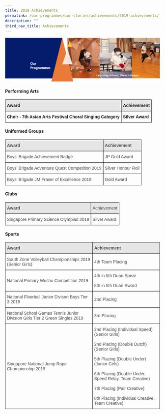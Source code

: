 ```yaml
---
title: 2019 Achievements
permalink: /our-programmes/our-stories/achievements/2019-achievements/
description: ""
third_nav_title: Achievements
---
```

<img src="/images/OurProgrammes.png">
<h4><strong>Performing Arts</strong></h4>
<style type="text/css">
.tg  {border-collapse:collapse;border-spacing:0;}
.tg td{border-color:black;border-style:solid;border-width:1px;font-family:Arial, sans-serif;font-size:14px;
  overflow:hidden;padding:10px 5px;word-break:normal;}
.tg th{border-color:black;border-style:solid;border-width:1px;font-family:Arial, sans-serif;font-size:14px;
  font-weight:normal;overflow:hidden;padding:10px 5px;word-break:normal;}
.tg .tg-3qhc{background-color:#E6E6E6;font-weight:bold;text-align:left;vertical-align:top}
.tg .tg-yla0{font-weight:bold;text-align:left;vertical-align:middle}
</style>
<table class="tg">
<thead>
  <tr>
    <th class="tg-3qhc">Award</th>
    <th class="tg-3qhc">Achievement</th>
  </tr>
</thead>
<tbody>
  <tr>
    <td class="tg-yla0">Choir - 7th Asian Arts Festival Choral Singing Category</td>
    <td class="tg-yla0"> Silver Award</td>
  </tr>
</tbody>
</table>
<h4><strong>Uniformed Groups</strong></h4>
<style type="text/css">
.tg  {border-collapse:collapse;border-spacing:0;}
.tg td{border-color:black;border-style:solid;border-width:1px;font-family:Arial, sans-serif;font-size:14px;
  overflow:hidden;padding:10px 5px;word-break:normal;}
.tg th{border-color:black;border-style:solid;border-width:1px;font-family:Arial, sans-serif;font-size:14px;
  font-weight:normal;overflow:hidden;padding:10px 5px;word-break:normal;}
.tg .tg-a2ei{color:#4C4C4C;text-align:left;vertical-align:middle}
.tg .tg-8nb5{background-color:#E6E6E6;color:#4C4C4C;font-weight:bold;text-align:left;vertical-align:top}
</style>
<table class="tg">
<thead>
  <tr>
    <th class="tg-8nb5">Award</th>
    <th class="tg-8nb5">Achievement</th>
  </tr>
</thead>
<tbody>
  <tr>
    <td class="tg-a2ei">Boys’ Brigade Achievement Badge</td>
    <td class="tg-a2ei">JP Gold Award</td>
  </tr>
  <tr>
    <td class="tg-a2ei">Boys’ Brigade Adventure Quest Competition 2019</td>
    <td class="tg-a2ei"> Silver Honour Roll</td>
  </tr>
  <tr>
    <td class="tg-a2ei">Boys’ Brigade JM Fraser of Excellence 2019</td>
    <td class="tg-a2ei"> Gold Award</td>
  </tr>
</tbody>
</table>
<h4><strong>Clubs</strong></h4>
<style type="text/css">
.tg  {border-collapse:collapse;border-spacing:0;}
.tg td{border-color:black;border-style:solid;border-width:1px;font-family:Arial, sans-serif;font-size:14px;
  overflow:hidden;padding:10px 5px;word-break:normal;}
.tg th{border-color:black;border-style:solid;border-width:1px;font-family:Arial, sans-serif;font-size:14px;
  font-weight:normal;overflow:hidden;padding:10px 5px;word-break:normal;}
.tg .tg-a2ei{color:#4C4C4C;text-align:left;vertical-align:middle}
.tg .tg-m5zk{background-color:#E6E6E6;color:#4C4C4C;text-align:left;vertical-align:middle}
.tg .tg-8nb5{background-color:#E6E6E6;color:#4C4C4C;font-weight:bold;text-align:left;vertical-align:top}
</style>
<table class="tg">
<thead>
  <tr>
    <th class="tg-8nb5">Award<br></th>
    <th class="tg-m5zk">Achievement</th>
  </tr>
</thead>
<tbody>
  <tr>
    <td class="tg-a2ei">Singapore Primary Science Olympiad 2019</td>
    <td class="tg-a2ei">Silver Award</td>
  </tr>
</tbody>
</table>
<h4><strong>Sports</strong></h4>
<style type="text/css">
.tg  {border-collapse:collapse;border-spacing:0;}
.tg td{border-color:black;border-style:solid;border-width:1px;font-family:Arial, sans-serif;font-size:14px;
  overflow:hidden;padding:10px 5px;word-break:normal;}
.tg th{border-color:black;border-style:solid;border-width:1px;font-family:Arial, sans-serif;font-size:14px;
  font-weight:normal;overflow:hidden;padding:10px 5px;word-break:normal;}
.tg .tg-a2ei{color:#4C4C4C;text-align:left;vertical-align:middle}
.tg .tg-q6nq{color:#4C4C4C;text-align:left;vertical-align:top}
.tg .tg-8nb5{background-color:#E6E6E6;color:#4C4C4C;font-weight:bold;text-align:left;vertical-align:top}
</style>
<table class="tg">
<thead>
  <tr>
    <th class="tg-8nb5">Award</th>
    <th class="tg-8nb5">Achievement</th>
  </tr>
</thead>
<tbody>
  <tr>
    <td class="tg-a2ei">South Zone Volleyball Championships 2019 (Senior Girls) </td>
    <td class="tg-a2ei">4th Team Placing </td>
  </tr>
  <tr>
    <td class="tg-q6nq"><br><span style="font-weight:400;color:#4C4C4C">National Primary Wushu Competition 2019</span></td>
    <td class="tg-q6nq"><span style="font-weight:400;color:#4C4C4C">4th in 5th Duan Spear</span><br><br><span style="font-weight:400;color:#4C4C4C">8th in 5th Duan Sword</span></td>
  </tr>
  <tr>
    <td class="tg-a2ei"> National Floorball Junior Divison Boys Tier 3 2019</td>
    <td class="tg-a2ei"> 2nd Placing</td>
  </tr>
  <tr>
    <td class="tg-a2ei"> National School Games Tennis Junior Division Girls Tier 2 Green Singles 2019</td>
    <td class="tg-a2ei"> 3rd Placing</td>
  </tr>
  <tr>
    <td class="tg-a2ei"> Singapore National Jump Rope Championship 2019 </td>
    <td class="tg-q6nq"><span style="font-weight:400;color:#4C4C4C"> 2nd Placing (Individual Speed)(Senior Girls)</span><br><br><span style="font-weight:400;color:#4C4C4C">2nd Placing (Double Dutch) (Senior Girls)</span><br><br><span style="font-weight:400;color:#4C4C4C">5th Placing (Double Under)</span><br><span style="font-weight:400;color:#4C4C4C">(Junior Girls)</span><br><br><span style="font-weight:400;color:#4C4C4C">6th Placing (Double Under, Speed Relay, Team Creative)</span><br><br><span style="font-weight:400;color:#4C4C4C">7th Placing (Pair Creative)</span><br><br><span style="font-weight:400;color:#4C4C4C">8th Placing (Individual Creative, Team Creative) </span></td>
  </tr>
</tbody>
</table>